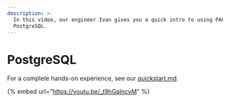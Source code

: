 ```yaml
---
description: >-
  In this video, our engineer Ivan gives you a quick intro to using PACE with
  PostgreSQL.
---
```


# PostgreSQL

For a complete hands-on experience, see our [quickstart.md](../readme/quickstart.md "mention").

{% embed url="https://youtu.be/_t9hGalncvM" %}
